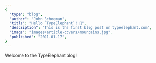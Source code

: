```yaml
---
{
  "type": "blog",
  "author": "John Schoeman",
  "title": "Hello `TypeElephant`! 🐘",
  "description": "This is the first blog post on typeelephant.com",
  "image": "images/article-covers/mountains.jpg",
  "published": "2021-01-17",
}
---
```


Welcome to the TypeElephant blog!

